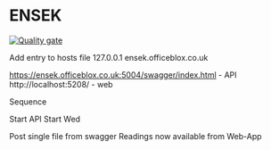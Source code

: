 # ENSEK
[![Quality gate](http://localhost:9000/api/project_badges/quality_gate?project=ENSEK&token=sqb_3981e2a17fcd6b395155a05a5be4dfe42dc30554)](http://localhost:9000/dashboard?id=ENSEK)


Add  entry to hosts file
127.0.0.1 ensek.officeblox.co.uk


https://ensek.officeblox.co.uk:5004/swagger/index.html   -   API
http://localhost:5208/                                   - web




Sequence


Start API
Start Wed

Post single file from swagger
Readings now available from Web-App


